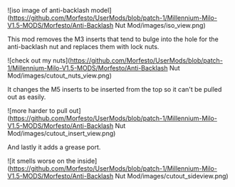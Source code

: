 
![iso image of anti-backlash model](https://github.com/Morfesto/UserMods/blob/patch-1/Millennium-Milo-V1.5-MODS/Morfesto/Anti-Backlash Nut Mod/images/iso_view.png)

This mod removes the M3 inserts that tend to bulge into the hole for the anti-backlash nut and replaces them with lock nuts.

![check out my nuts](https://github.com/Morfesto/UserMods/blob/patch-1/Millennium-Milo-V1.5-MODS/Morfesto/Anti-Backlash Nut Mod/images/cutout_nuts_view.png)

It changes the M5 inserts to be inserted from the top so it can't be pulled out as easily.

![more harder to pull out](https://github.com/Morfesto/UserMods/blob/patch-1/Millennium-Milo-V1.5-MODS/Morfesto/Anti-Backlash Nut Mod/images/cutout_insert_view.png)

And lastly it adds a grease port. 

![it smells worse on the inside](https://github.com/Morfesto/UserMods/blob/patch-1/Millennium-Milo-V1.5-MODS/Morfesto/Anti-Backlash Nut Mod/images/cutout_sideview.png)
